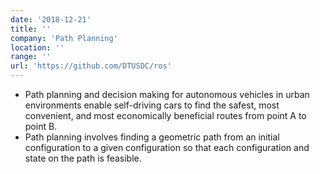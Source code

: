```yaml
---
date: '2018-12-21'
title: ''
company: 'Path Planning'
location: ''
range: ''
url: 'https://github.com/DTUSDC/ros'
---
```


- Path planning and decision making for autonomous vehicles in urban environments enable self-driving cars to find the safest, most convenient, and most economically beneficial routes from point A to point B.
- Path planning involves finding a geometric path from an initial configuration to a given configuration so that each configuration and state on the path is feasible.
